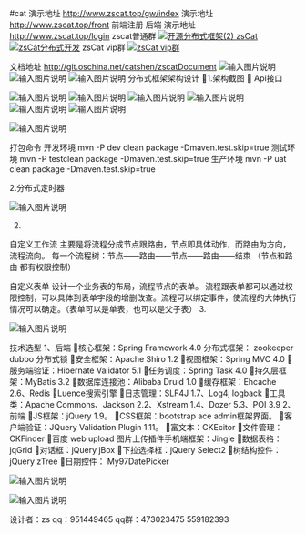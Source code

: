 #cat
演示地址  http://www.zscat.top/gw/index
演示地址  http://www.zscat.top/front
前端注册
后端 演示地址  http://www.zscat.top/login
zscat普通群
<a target="_blank" href="//shang.qq.com/wpa/qunwpa?idkey=091b808b670b3f825b101f386ad6e0a7a0b1d7cef1f11a66120c866affcac80c"><img border="0" src="//pub.idqqimg.com/wpa/images/group.png" alt="开源分布式框架(2) zsCat" title="开源分布式框架(2) zsCat"></a>
<a target="_blank" href="//shang.qq.com/wpa/qunwpa?idkey=29ca1c14c4d73e4e4c843a189bc7d84940fd750b8fc1304070af6de02524e9a9"><img border="0" src="//pub.idqqimg.com/wpa/images/group.png" alt="zsCat分布式开发" title="zsCat分布式开发"></a>
zsCat vip群 
<a target="_blank" href="//shang.qq.com/wpa/qunwpa?idkey=3440b6c11bbf3562bf38ea117cad2573188f1158a15d5397e48b6d4eb48fe587"><img border="0" src="//pub.idqqimg.com/wpa/images/group.png" alt="zsCat vip群" title="zsCat vip群"></a>

文档地址   http://git.oschina.net/catshen/zscatDocument
![输入图片说明](http://git.oschina.net/uploads/images/2016/1029/122812_c0278625_134431.png "在这里输入图片标题")
![输入图片说明](http://git.oschina.net/uploads/images/2016/1029/122847_c1c15724_134431.png "在这里输入图片标题")
![输入图片说明](http://git.oschina.net/uploads/images/2016/1029/122910_6eb4beec_134431.png "在这里输入图片标题")
          分布式框架架构设计
1.架构截图

Api接口  

![输入图片说明](http://git.oschina.net/uploads/images/2016/0226/013501_1f9f938e_134431.png "在这里输入图片标题")
![输入图片说明](http://git.oschina.net/uploads/images/2016/0226/013511_b180d076_134431.png "在这里输入图片标题")
![输入图片说明](http://git.oschina.net/uploads/images/2016/0226/013523_08038c7d_134431.png "在这里输入图片标题")
![输入图片说明](http://git.oschina.net/uploads/images/2016/0226/013534_c978b065_134431.png "在这里输入图片标题")
![输入图片说明](http://git.oschina.net/uploads/images/2016/0226/013544_d544ee61_134431.png "在这里输入图片标题")
![输入图片说明](http://git.oschina.net/uploads/images/2016/0226/013557_01273477_134431.png "在这里输入图片标题")

![输入图片说明](http://git.oschina.net/uploads/images/2016/0226/013608_4854e48f_134431.png "在这里输入图片标题")










打包命令 
开发环境  mvn -P dev clean package   -Dmaven.test.skip=true
测试环境  mvn -P testclean package   -Dmaven.test.skip=true
生产环境  mvn -P uat clean package   -Dmaven.test.skip=true



2.分布式定时器

![输入图片说明](http://git.oschina.net/uploads/images/2016/0226/013619_cbf3be05_134431.png "在这里输入图片标题")






2.


自定义工作流 主要是将流程分成节点跟路由，节点即具体动作，而路由为方向，流程流向。
每一个流程树：节点——路由——节点——路由——结束 （节点和路由 都有权限控制）




自定义表单  设计一个业务表的布局，流程节点的表单。
流程跟表单都可以通过权限控制，可以具体到表单字段的增删改查。流程可以绑定事件，使流程的大体执行情况可以确定。（表单可以是单表，也可以是父子表）
3.


![输入图片说明](http://git.oschina.net/uploads/images/2016/0226/013633_fd4a9e3e_134431.png "在这里输入图片标题")






技术选型
1、后端
核心框架：Spring Framework 4.0
       分布式框架： zookeeper dubbo 分布式锁
安全框架：Apache Shiro 1.2
视图框架：Spring MVC 4.0
服务端验证：Hibernate Validator 5.1
任务调度：Spring Task 4.0
持久层框架：MyBatis 3.2
数据库连接池：Alibaba Druid 1.0
缓存框架：Ehcache 2.6、Redis
Luence搜索引擎
日志管理：SLF4J 1.7、Log4j   logback
工具类：Apache Commons、Jackson 2.2、Xstream 1.4、Dozer 5.3、POI 3.9
2、前端
JS框架：jQuery 1.9。
CSS框架：bootstrap ace admin框架界面。
客户端验证：JQuery Validation Plugin 1.11。
富文本：CKEcitor
文件管理：CKFinder
百度 web upload 图片上传插件手机端框架：Jingle
数据表格：jqGrid
对话框：jQuery jBox
下拉选择框：jQuery Select2
树结构控件：jQuery zTree
日期控件： My97DatePicker






![输入图片说明](http://git.oschina.net/uploads/images/2016/0514/232902_d1be466f_134431.png "在这里输入图片标题")

![输入图片说明](http://git.oschina.net/uploads/images/2016/0514/232921_ff330f8c_134431.jpeg "在这里输入图片标题")





设计者：zs
qq：951449465
qq群：473023475 559182393